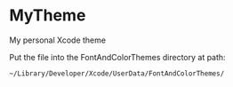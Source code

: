 # MyTheme
My personal Xcode theme

Put the file into the FontAndColorThemes directory at path:
```
~/Library/Developer/Xcode/UserData/FontAndColorThemes/
```
